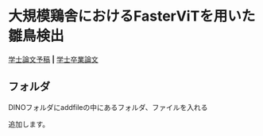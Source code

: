 # 大規模鶏舎におけるFasterViTを用いた雛鳥検出

[学士論文予稿](./assets/B-2-5.pdf) **|** [学士卒業論文](./assets/2025_卒業論文_B4丹波.pdf)<br>

## フォルダ
DINOフォルダにaddfileの中にあるフォルダ、ファイルを入れる

追加します。